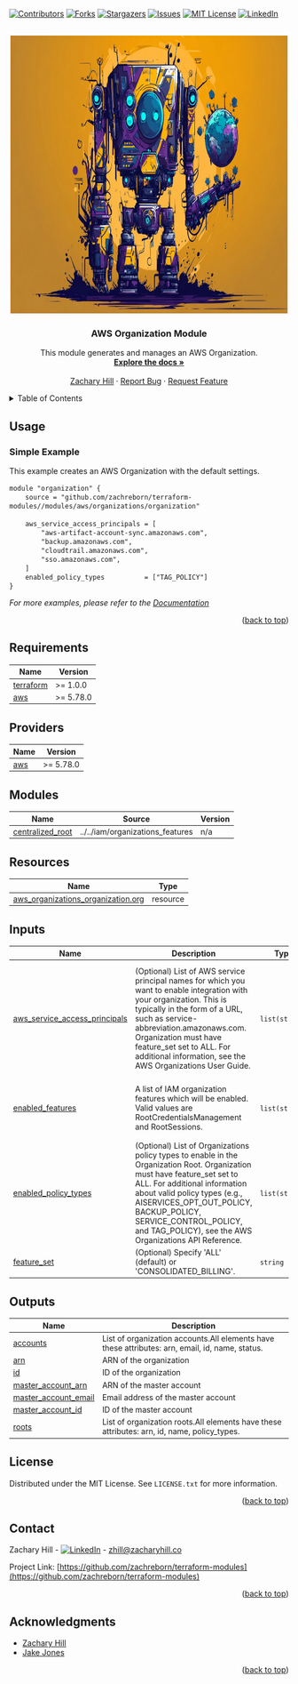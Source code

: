 <!-- Blank module readme template: Do a search and replace with your text editor for the following: `module_name`, `module_description` -->
<!-- Improved compatibility of back to top link: See: https://github.com/othneildrew/Best-README-Template/pull/73 -->

<a name="readme-top"></a>

<!-- PROJECT SHIELDS -->
<!--
*** I'm using markdown "reference style" links for readability.
*** Reference links are enclosed in brackets [ ] instead of parentheses ( ).
*** See the bottom of this document for the declaration of the reference variables
*** for contributors-url, forks-url, etc. This is an optional, concise syntax you may use.
*** https://www.markdownguide.org/basic-syntax/#reference-style-links
-->

[![Contributors][contributors-shield]][contributors-url]
[![Forks][forks-shield]][forks-url]
[![Stargazers][stars-shield]][stars-url]
[![Issues][issues-shield]][issues-url]
[![MIT License][license-shield]][license-url]
[![LinkedIn][linkedin-shield]][linkedin-url]

<!-- PROJECT LOGO -->
<br />
<div align="center">
  <a href="https://github.com/zachreborn/terraform-modules">
    <img src="/images/terraform_modules_logo.webp" alt="Logo" width="500" height="500">
  </a>

<h3 align="center">AWS Organization Module</h3>
  <p align="center">
    This module generates and manages an AWS Organization.
    <br />
    <a href="https://github.com/zachreborn/terraform-modules"><strong>Explore the docs »</strong></a>
    <br />
    <br />
    <a href="https://zacharyhill.co">Zachary Hill</a>
    ·
    <a href="https://github.com/zachreborn/terraform-modules/issues">Report Bug</a>
    ·
    <a href="https://github.com/zachreborn/terraform-modules/issues">Request Feature</a>
  </p>
</div>

<!-- TABLE OF CONTENTS -->
<details>
  <summary>Table of Contents</summary>
  <ol>
    <li><a href="#usage">Usage</a></li>
    <li><a href="#requirements">Requirements</a></li>
    <li><a href="#providers">Providers</a></li>
    <li><a href="#modules">Modules</a></li>
    <li><a href="#Resources">Resources</a></li>
    <li><a href="#inputs">Inputs</a></li>
    <li><a href="#outputs">Outputs</a></li>
    <li><a href="#license">License</a></li>
    <li><a href="#contact">Contact</a></li>
    <li><a href="#acknowledgments">Acknowledgments</a></li>
  </ol>
</details>

<!-- USAGE EXAMPLES -->

## Usage

### Simple Example

This example creates an AWS Organization with the default settings.

```
module "organization" {
    source = "github.com/zachreborn/terraform-modules//modules/aws/organizations/organization"

    aws_service_access_principals = [
        "aws-artifact-account-sync.amazonaws.com",
        "backup.amazonaws.com",
        "cloudtrail.amazonaws.com",
        "sso.amazonaws.com",
    ]
    enabled_policy_types          = ["TAG_POLICY"]
}
```

_For more examples, please refer to the [Documentation](https://github.com/zachreborn/terraform-modules)_

<p align="right">(<a href="#readme-top">back to top</a>)</p>

<!-- terraform-docs output will be input automatically below-->
<!-- terraform-docs markdown table --output-file README.md --output-mode inject .-->
<!-- BEGIN_TF_DOCS -->

## Requirements

| Name                                                                     | Version   |
| ------------------------------------------------------------------------ | --------- |
| <a name="requirement_terraform"></a> [terraform](#requirement_terraform) | >= 1.0.0  |
| <a name="requirement_aws"></a> [aws](#requirement_aws)                   | >= 5.78.0 |

## Providers

| Name                                             | Version   |
| ------------------------------------------------ | --------- |
| <a name="provider_aws"></a> [aws](#provider_aws) | >= 5.78.0 |

## Modules

| Name                                                                                | Source                           | Version |
| ----------------------------------------------------------------------------------- | -------------------------------- | ------- |
| <a name="module_centralized_root"></a> [centralized_root](#module_centralized_root) | ../../iam/organizations_features | n/a     |

## Resources

| Name                                                                                                                                         | Type     |
| -------------------------------------------------------------------------------------------------------------------------------------------- | -------- |
| [aws_organizations_organization.org](https://registry.terraform.io/providers/hashicorp/aws/latest/docs/resources/organizations_organization) | resource |

## Inputs

| Name                                                                                                                     | Description                                                                                                                                                                                                                                                                                                             | Type           | Default                                                                                                                                                                                                              | Required |
| ------------------------------------------------------------------------------------------------------------------------ | ----------------------------------------------------------------------------------------------------------------------------------------------------------------------------------------------------------------------------------------------------------------------------------------------------------------------- | -------------- | -------------------------------------------------------------------------------------------------------------------------------------------------------------------------------------------------------------------- | :------: |
| <a name="input_aws_service_access_principals"></a> [aws_service_access_principals](#input_aws_service_access_principals) | (Optional) List of AWS service principal names for which you want to enable integration with your organization. This is typically in the form of a URL, such as service-abbreviation.amazonaws.com. Organization must have feature_set set to ALL. For additional information, see the AWS Organizations User Guide.    | `list(string)` | <pre>[<br/> "account.amazonaws.com",<br/> "aws-artifact-account-sync.amazonaws.com",<br/> "backup.amazonaws.com",<br/> "cloudtrail.amazonaws.com",<br/> "health.amazonaws.com",<br/> "sso.amazonaws.com"<br/>]</pre> |    no    |
| <a name="input_enabled_features"></a> [enabled_features](#input_enabled_features)                                        | A list of IAM organization features which will be enabled. Valid values are RootCredentialsManagement and RootSessions.                                                                                                                                                                                                 | `list(string)` | <pre>[<br/> "RootCredentialsManagement",<br/> "RootSessions"<br/>]</pre>                                                                                                                                             |    no    |
| <a name="input_enabled_policy_types"></a> [enabled_policy_types](#input_enabled_policy_types)                            | (Optional) List of Organizations policy types to enable in the Organization Root. Organization must have feature_set set to ALL. For additional information about valid policy types (e.g., AISERVICES_OPT_OUT_POLICY, BACKUP_POLICY, SERVICE_CONTROL_POLICY, and TAG_POLICY), see the AWS Organizations API Reference. | `list(string)` | `null`                                                                                                                                                                                                               |    no    |
| <a name="input_feature_set"></a> [feature_set](#input_feature_set)                                                       | (Optional) Specify 'ALL' (default) or 'CONSOLIDATED_BILLING'.                                                                                                                                                                                                                                                           | `string`       | `"ALL"`                                                                                                                                                                                                              |    no    |

## Outputs

| Name                                                                                            | Description                                                                                     |
| ----------------------------------------------------------------------------------------------- | ----------------------------------------------------------------------------------------------- |
| <a name="output_accounts"></a> [accounts](#output_accounts)                                     | List of organization accounts.All elements have these attributes: arn, email, id, name, status. |
| <a name="output_arn"></a> [arn](#output_arn)                                                    | ARN of the organization                                                                         |
| <a name="output_id"></a> [id](#output_id)                                                       | ID of the organization                                                                          |
| <a name="output_master_account_arn"></a> [master_account_arn](#output_master_account_arn)       | ARN of the master account                                                                       |
| <a name="output_master_account_email"></a> [master_account_email](#output_master_account_email) | Email address of the master account                                                             |
| <a name="output_master_account_id"></a> [master_account_id](#output_master_account_id)          | ID of the master account                                                                        |
| <a name="output_roots"></a> [roots](#output_roots)                                              | List of organization roots.All elements have these attributes: arn, id, name, policy_types.     |

<!-- END_TF_DOCS -->

<!-- LICENSE -->

## License

Distributed under the MIT License. See `LICENSE.txt` for more information.

<p align="right">(<a href="#readme-top">back to top</a>)</p>

<!-- CONTACT -->

## Contact

Zachary Hill - [![LinkedIn][linkedin-shield]][linkedin-url] - zhill@zacharyhill.co

Project Link: [https://github.com/zachreborn/terraform-modules](https://github.com/zachreborn/terraform-modules)

<p align="right">(<a href="#readme-top">back to top</a>)</p>

<!-- ACKNOWLEDGMENTS -->

## Acknowledgments

- [Zachary Hill](https://zacharyhill.co)
- [Jake Jones](https://github.com/jakeasarus)

<p align="right">(<a href="#readme-top">back to top</a>)</p>

<!-- MARKDOWN LINKS & IMAGES -->
<!-- https://www.markdownguide.org/basic-syntax/#reference-style-links -->

[contributors-shield]: https://img.shields.io/github/contributors/zachreborn/terraform-modules.svg?style=for-the-badge
[contributors-url]: https://github.com/zachreborn/terraform-modules/graphs/contributors
[forks-shield]: https://img.shields.io/github/forks/zachreborn/terraform-modules.svg?style=for-the-badge
[forks-url]: https://github.com/zachreborn/terraform-modules/network/members
[stars-shield]: https://img.shields.io/github/stars/zachreborn/terraform-modules.svg?style=for-the-badge
[stars-url]: https://github.com/zachreborn/terraform-modules/stargazers
[issues-shield]: https://img.shields.io/github/issues/zachreborn/terraform-modules.svg?style=for-the-badge
[issues-url]: https://github.com/zachreborn/terraform-modules/issues
[license-shield]: https://img.shields.io/github/license/zachreborn/terraform-modules.svg?style=for-the-badge
[license-url]: https://github.com/zachreborn/terraform-modules/blob/master/LICENSE.txt
[linkedin-shield]: https://img.shields.io/badge/-LinkedIn-black.svg?style=for-the-badge&logo=linkedin&colorB=555
[linkedin-url]: https://www.linkedin.com/in/zachary-hill-5524257a/
[product-screenshot]: /images/screenshot.webp
[Terraform.io]: https://img.shields.io/badge/Terraform-7B42BC?style=for-the-badge&logo=terraform
[Terraform-url]: https://terraform.io
